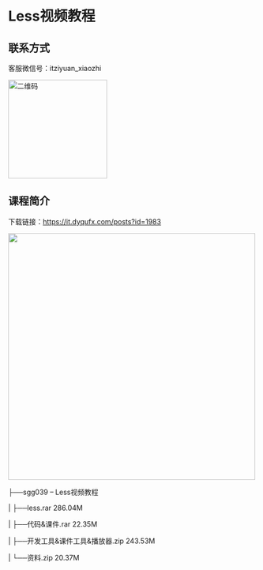 # Less视频教程

## 联系方式

客服微信号：itziyuan_xiaozhi

<img src="https://ziyuanyun.oss-cn-guangzhou.aliyuncs.com/common/20240614073449/666b82192834a.jpg" width="200" height="200" alt="二维码">

## 课程简介

下载链接：https://it.dyqufx.com/posts?id=1983

<img src="https://ziyuanyun.oss-cn-guangzhou.aliyuncs.com/yun/20240515183620/6644902452dce.jpg" width="500" alt="">

  ├──sgg039 &#8211; Less视频教程

 | ├──less.rar 286.04M

 | ├──代码&amp;课件.rar 22.35M

 | ├──开发工具&amp;课件工具&amp;播放器.zip 243.53M

 | └──资料.zip 20.37M

  